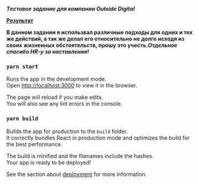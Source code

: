 ***Tестовое задание для компании Outside Digital***

[**Результат**](https://javasquirtdeveloper.github.io/test/)

**В данном задании я использвал различные подходы для одних и тех же действий, а так же делал его относительно не долго исходя из своих жизненных обстоятельств, прошу это учесть._Отдельное спасибо HR-у за наставления!_**

### `yarn start`

Runs the app in the development mode.\
Open [http://localhost:3000](http://localhost:3000) to view it in the browser.

The page will reload if you make edits.\
You will also see any lint errors in the console.

### `yarn build`

Builds the app for production to the `build` folder.\
It correctly bundles React in production mode and optimizes the build for the best performance.

The build is minified and the filenames include the hashes.\
Your app is ready to be deployed!

See the section about [deployment](https://facebook.github.io/create-react-app/docs/deployment) for more information.

